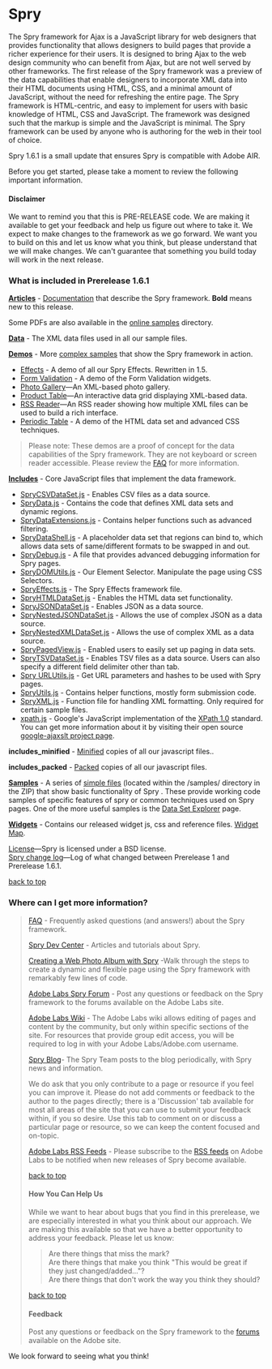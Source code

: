 Spry
====

The Spry framework for Ajax is a JavaScript library for  web designers that provides functionality that allows designers to  build pages that provide a richer experience for their users. It is  designed to bring Ajax to the web design community who can benefit from  Ajax, but are not well served by other frameworks. The first release of  the Spry framework was a preview of the data capabilities that enable  designers to incorporate XML data into their HTML documents using HTML,  CSS, and a minimal amount of JavaScript, without the need for  refreshing the entire page. The Spry framework is HTML-centric, and  easy to implement for users with basic knowledge of HTML, CSS and  JavaScript. The framework was designed such that the markup is simple  and the JavaScript is minimal. The Spry framework can be used by anyone  who is authoring for the web in their tool of choice.

Spry 1.6.1 is a small update that ensures Spry is compatible with Adobe AIR.

Before you get started, please take a moment to review the following important information.

#### Disclaimer

We want to remind you that this is PRE-RELEASE code. We are making it available to get your feedback and help us figure out where to take it. We expect to make changes to the framework as we go forward. We want you to build on this and let us know what you think, but please understand that we will make changes. We can't guarantee that something you build today will work in the next release.

### What is included in Prerelease 1.6.1

<p><strong><a href="articles/">Articles</a></strong> - <a href="docs.html">Documentation</a> that describe the Spry framework. <strong>Bold</strong> means new to this release.</p>
<p>Some PDFs are also available in the <a href="http://labs.adobe.com/technologies/spry/samples/">online samples</a> directory. </p>
<p><strong><a href="data/">Data</a></strong> - The XML data files used in all our sample files. </p>
<p><strong><a href="demos/">Demos</a></strong> - More <a href="demos/index.html">complex samples</a> that show the Spry framework in action.</p>
<ul>
<li><a href="demos/effects/index.html">Effects</a> - A demo of all our Spry Effects. Rewritten in 1.5.</li>
<li><a href="demos/formsvalidation/index.html">Form Validation</a> - A demo of the Form Validation widgets. </li>
<li><a href="demos/gallery/index.html" target="_blank">Photo Gallery</a>&#8212;An XML-based photo gallery.</li>
<li><a href="demos/products/index.html" target="_blank">Product Table</a>&#8212;An interactive data grid displaying XML-based data. </li>
<li><a href="demos/rssreader/index.html" target="_blank">RSS Reader</a>&#8212;An RSS reader showing how multiple XML files can be used to build a rich interface.</li>
<li><a href="demos/periodic_table/periodic_table.htm">Periodic Table</a> - A demo of the HTML data set and advanced CSS techniques.</li>
</ul>
<blockquote>
<p>Please note: These demos are a proof of concept for  the data capabilities of the Spry framework. They are not keyboard or  screen reader accessible. Please review the <a href="http://www.adobe.com/go/labs_spry_pr1_faq">FAQ</a> for more information.</p>
</blockquote>
<p><strong><a href="includes/">Includes</a></strong> - Core JavaScript files that implement the data framework. </p>
<ul>
<li><a href="includes/SpryCSVDataSet.js">SpryCSVDataSet.js</a> - Enables CSV files as a data source.</li>
<li><a href="includes/SpryData.js">SpryData.js</a> - Contains the code that defines XML data sets and dynamic regions.</li>
<li><a href="includes/SpryDataExtensions.js">SpryDataExtensions.js</a> - Contains helper functions such as advanced filtering.</li>
<li><a href="includes/SpryDataShell.js">SpryDataShell.js</a> - A placeholder data set that regions can bind to, which allows data sets of same/different formats to be swapped in and out.</li>
<li><a href="includes/SpryDebug.js">SpryDebug.js</a> - A file that provides advanced debugging information for Spry pages.</li>
<li><a href="includes/SpryDOMUtils.js">SpryDOMUtils.js</a> - Our Element Selector. Manipulate the page using CSS Selectors.</li>
<li><a href="includes/SpryEffects.js">SpryEffects.js</a> - The Spry Effects framework file. </li>
<li><a href="includes/SpryHTMLDataSet.js">SpryHTMLDataSet.js</a> - Enables the HTML data set functionality.</li>
<li><a href="includes/SpryJSONDataSet.js">SpryJSONDataSet.js</a> - Enables JSON as a data source.</li>
<li><a href="includes/SpryNestedJSONDataSet.js">SpryNestedJSONDataSet.js</a> - Allows the use of complex JSON as a data source.</li>
<li><a href="includes/SpryNestedXMLDataSet.js">SpryNestedXMLDataSet.js</a> - Allows the use of complex XML as a data source.</li>
<li><a href="includes/SpryPagedView.js">SpryPagedView.js</a> - Enabled users to easily set up paging in data sets.</li>
<li><a href="includes/SpryTSVDataSet.js">SpryTSVDataSet.js</a> - Enables TSV files as a data source. Users can also specify a different field delimiter other than tab.</li>
<li><a href="includes/SpryURLUtils.js">Spry URLUtils.js</a> - Get URL parameters and hashes to be used with Spry pages.</li>
<li><a href="includes/SpryUtils.js">SpryUtils.js</a> - Contains helper functions, mostly form submission code.</li>
<li><a href="includes/SpryXML.js">SpryXML.js</a> - Function file for handling XML formatting. Only required for certain sample files. </li>
<li><a href="includes/xpath.js">xpath.js</a> - Google's JavaScript implementation of the <a href="http://www.w3.org/TR/xpath" target="_blank">XPath 1.0</a> standard. You can get more information about it by   visiting their open source <a href="http://goog-ajaxslt.sourceforge.net/" target="_blank">google-ajaxslt project page</a>.</li>
</ul>
<p><strong>includes_minified</strong> - <a href="http://javascript.crockford.com/jsmin.html">Minified</a> copies of all our javascript files..</p>
<p><strong>includes_packed</strong> - <a href="http://dean.edwards.name/packer/">Packed</a> copies of all our javascript files.<br />
</p>
<p><strong><a href="samples/">Samples</a></strong> - A series of <a href="samples/index.html">simple files</a> (located within the /samples/ directory in the ZIP) that show basic functionality of Spry . These  provide working code samples of specific features of spry or common  techniques used on Spry pages. One of the more useful samples is the <a href="samples/data_region/DataSetExplorer.html">Data Set Explorer</a> page. </p>
<p><strong><a href="widgets/">Widgets</a></strong> - Contains our released widget js, css and reference  files. <a href="widgets/widgets.html">Widget Map</a>.</p>
<p><a href="License.html">License</a>&#8212;Spry is licensed under a BSD license. <br />
<a href="ChangeLog.html">Spry change log</a>&#8212;Log of what changed between Prerelease 1 and Prerelease 1.6.1.</p>
<div class="nav-up"><a href="#tabtop">back to top</a></div>
<h3>Where can I get more information? </h3>
<blockquote>
<p><a href="http://www.adobe.com/go/labs_spry_pr1_faq">FAQ</a> - Frequently asked questions (and answers!) about the Spry framework.</p>
<p><a href="http://www.adobe.com/devnet/spry/">Spry Dev Center</a> - Articles and tutorials about Spry.</p>
<p><a href="http://www.adobe.com/devnet/dreamweaver/articles/spry_photo_album.html">Creating a  Web Photo Album with Spry</a> -Walk through the steps to create a dynamic and flexible page using the Spry framework with remarkably few lines of code.</p>
<p><a href="http://www.adobe.com/cfusion/webforums/forum/categories.cfm?forumid=72&amp;catid=602" target="_blank">Adobe Labs Spry Forum</a> - Post any questions or feedback on the Spry framework to the forums available on the Adobe Labs site.</p>
<p><a href="http://www.adobe.com/go/labs_spry_pr1_wiki">Adobe Labs Wiki</a> - The Adobe Labs wiki allows editing of pages and content  by the community, but only within specific sections of the site. For  resources that provide group edit access, you will be required to log  in with your Adobe Labs/Adobe.com username. </p>
<p><a href="http://blogs.adobe.com/spryteam/">Spry Blog</a>- The Spry Team posts to the blog periodically, with Spry news and information.</p>
<p>We  do ask that you only contribute to a page or resource if you feel you  can improve it. Please do not add comments or feedback to the author to  the pages directly; there is a 'Discussion' tab available for most all  areas of the site that you can use to submit your feedback within, if you so  desire. Use this tab to comment on or discuss a particular page or  resource, so we can keep the content focused and on-topic.</p>
<p><a href="http://www.adobe.com/go/labs_spry_pr1_rss">Adobe Labs RSS Feeds</a> - Please subscribe to the <a href="http://www.adobe.com/go/labs_rss">RSS feeds</a> on Adobe Labs to be   notified when new releases of Spry become available.</p>
<div class="nav-up"><a href="#tabtop">back to top</a></div>
<h4>How You Can Help Us</h4>
<p>While we want to hear about bugs that you find in this prerelease, we are especially interested in what you think about our approach. We are making this available so that we have a better opportunity to address your feedback. Please let us know:</p>
<blockquote>
  <p>Are there things that miss the mark?<br />
    Are there things that make you think &quot;This would be great if they just changed/added...&quot;?<br />
    Are there things that don't work the way you think they should?</p>
</blockquote>
<div class="nav-up"><a href="#tabtop">back to top</a></div>
<h4>Feedback</h4>
<p>Post any questions or feedback on the Spry framework to the <a href="http://www.adobe.com/go/labs_spry_pr1_forum" target="_blank">forums</a> available on the Adobe site.</p>
</blockquote>
<p>We look forward to seeing what you think!</p>